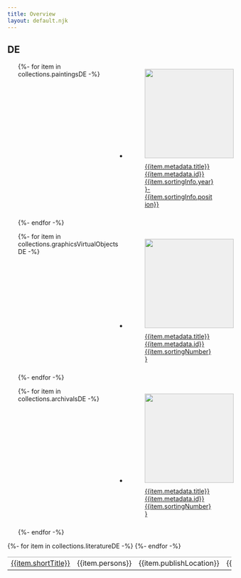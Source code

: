 ```yaml
---
title: Overview
layout: default.njk
---
```


<style>

.overview{
  display: grid;
  grid-template-columns: repeat( auto-fit, minmax(200px, 1fr) );
  gap: 10px;
}

.img-wrap{
  width: 200px;
  height: 200px;
  background-color: #efefef;
}

img{
  width: 100%;
  height: 100%;
  object-fit: contain;
  object-position: center center;
}

figcaption{
  padding-top: 10px;
}

table th{
  text-align: left;
  max-width: 300px;
}

th, td{
  border-top: solid 1px #aaa;
}

</style>
## DE

<ul class="overview">
{%- for item in collections.paintingsDE -%}
  <li class="overview-item">
  <a href="de/{{item.metadata.id}}">
    <figure>
      <div class="img-wrap">
        <img src="{{item.metadata.imgSrc}}">
      </div>
      <figcaption>{{item.metadata.title}}<br>{{item.metadata.id}}<br>{{item.sortingInfo.year}}-{{item.sortingInfo.position}}</figcaption>
    </figure>
  </a>
  </li>
{%- endfor -%}
</ul>

<ul class="overview">
{%- for item in collections.graphicsVirtualObjectsDE -%}
  <li class="overview-item">
  <a href="de/{{item.metadata.id}}">
    <figure>
      <div class="img-wrap">
        <img src="{{item.metadata.imgSrc}}">
      </div>
      <figcaption>{{item.metadata.title}}<br>{{item.metadata.id}}<br>{{item.sortingNumber}}</figcaption>
    </figure>
  </a>
  </li>
{%- endfor -%}
</ul>

<ul class="overview">
{%- for item in collections.archivalsDE -%}
  <li class="overview-item">
  <a href="de/{{item.metadata.id}}">
    <figure>
      <div class="img-wrap">
        <img src="{{item.metadata.imgSrc}}">
      </div>
      <figcaption>{{item.metadata.title}}<br>{{item.metadata.id}}<br>{{item.sortingNumber}}</figcaption>
    </figure>
  </a>
  </li>
{%- endfor -%}
</ul>

<table>
{%- for item in collections.literatureDE -%}
  <tr>
    <td><a href="de/literature-{{item.referenceId}}">{{item.shortTitle}}</a></td>
    <td>{{item.persons}}</td>
    <td>{{item.publishLocation}}</td>
    <td>{{item.date}}</td>
    <th>{{item.metadata.title}}</th>
  </tr>
{%- endfor -%}
</table>
